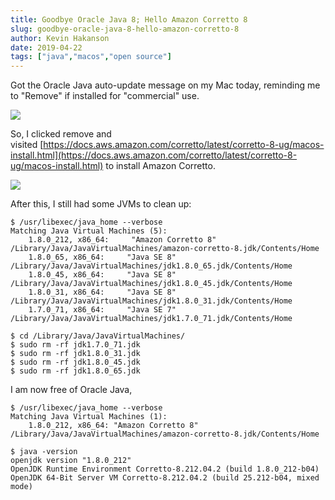 ```yaml
---
title: Goodbye Oracle Java 8; Hello Amazon Corretto 8
slug: goodbye-oracle-java-8-hello-amazon-corretto-8
author: Kevin Hakanson
date: 2019-04-22
tags: ["java","macos","open source"]
---
```

Got the Oracle Java auto-update message on my Mac today, reminding me to "Remove" if installed for "commercial" use.

[![](images/pastedImage_3.png)](images/pastedImage_3.png)

So, I clicked remove and visited [https://docs.aws.amazon.com/corretto/latest/corretto-8-ug/macos-install.html](https://docs.aws.amazon.com/corretto/latest/corretto-8-ug/macos-install.html) to install Amazon Corretto.

[![](images/pastedImage_2.png)](images/pastedImage_2.png)

After this, I still had some JVMs to clean up:

```console
$ /usr/libexec/java_home --verbose
Matching Java Virtual Machines (5):
    1.8.0_212, x86_64:     "Amazon Corretto 8"     /Library/Java/JavaVirtualMachines/amazon-corretto-8.jdk/Contents/Home
    1.8.0_65, x86_64:     "Java SE 8"     /Library/Java/JavaVirtualMachines/jdk1.8.0_65.jdk/Contents/Home
    1.8.0_45, x86_64:     "Java SE 8"     /Library/Java/JavaVirtualMachines/jdk1.8.0_45.jdk/Contents/Home
    1.8.0_31, x86_64:     "Java SE 8"     /Library/Java/JavaVirtualMachines/jdk1.8.0_31.jdk/Contents/Home
    1.7.0_71, x86_64:     "Java SE 7"     /Library/Java/JavaVirtualMachines/jdk1.7.0_71.jdk/Contents/Home

$ cd /Library/Java/JavaVirtualMachines/
$ sudo rm -rf jdk1.7.0_71.jdk
$ sudo rm -rf jdk1.8.0_31.jdk
$ sudo rm -rf jdk1.8.0_45.jdk
$ sudo rm -rf jdk1.8.0_65.jdk
```

I am now free of Oracle Java,

```console
$ /usr/libexec/java_home --verbose
Matching Java Virtual Machines (1):
    1.8.0_212, x86_64: "Amazon Corretto 8" /Library/Java/JavaVirtualMachines/amazon-corretto-8.jdk/Contents/Home

$ java -version
openjdk version "1.8.0_212"
OpenJDK Runtime Environment Corretto-8.212.04.2 (build 1.8.0_212-b04)
OpenJDK 64-Bit Server VM Corretto-8.212.04.2 (build 25.212-b04, mixed mode)
```